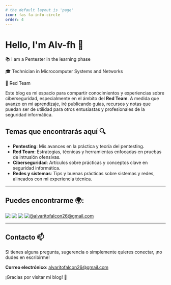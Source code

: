 ```yaml
---
# the default layout is 'page'
icon: fas fa-info-circle
order: 4
---
```


# Hello, I'm Alv-fh 👋

📚 I am a Pentester in the learning phase 

🎓 Technician in Microcomputer Systems and Networks

🔴 Red Team

Este blog es mi espacio para compartir conocimientos y experiencias sobre ciberseguridad, especialmente en el ámbito del **Red Team**. A medida que avanzo en mi aprendizaje, iré publicando guías, recursos y notas que puedan ser de utilidad para otros entusiastas y profesionales de la seguridad informática.

## Temas que encontrarás aquí 🔍

- **Pentesting**: Mis avances en la práctica y teoría del pentesting.
- **Red Team**: Estrategias, técnicas y herramientas enfocadas en pruebas de intrusión ofensivas.
- **Ciberseguridad**: Artículos sobre prácticas y conceptos clave en seguridad informática.
- **Redes y sistemas**: Tips y buenas prácticas sobre sistemas y redes, alineados con mi experiencia técnica.

---

## Puedes encontrarme 🌍:

<a href="https://linkedin.com/in/álvaro-falcón-hernández-76699b274/" target="_blank"><img align="center" src="https://img.shields.io/badge/LinkedIn-0077B5?style=for-the-badge&logo=linkedin&logoColor=white"/></a>
<a href="https://Alv-fh.gitbook.io/main" target="_blank"><img align="center" src="https://img.shields.io/static/v1?style=for-the-badge&message=GitBook&color=222222&logo=GitBook&logoColor=BBDDE5&label="/></a>
<a href="https://www.youtube.com/@Alv-fh/videos" target="_blank"><img align="center" src="https://img.shields.io/badge/YouTube-FF0000?style=for-the-badge&logo=youtube&logoColor=white"/></a>
<a href = "mailto:alvaritofalcon26@gmail.com" target="_blank"><img align="center" src="https://img.shields.io/badge/Gmail-D14836?style=for-the-badge&logo=gmail&logoColor=white" alt="@alvaritofalcon26@gmail.com"  /></a>

---

## Contacto 📫

Si tienes alguna pregunta, sugerencia o simplemente quieres conectar, ¡no dudes en escribirme!

**Correo electrónico**: alvaritofalcon26@gmail.com

¡Gracias por visitar mi blog! 🚀
